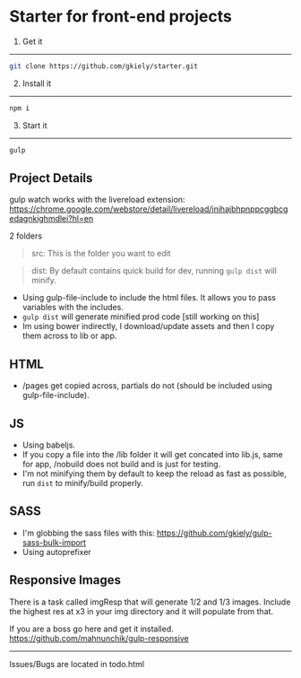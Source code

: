 Starter for front-end projects
=================


1. Get it
---
```sh
git clone https://github.com/gkiely/starter.git
```

2. Install it
---
```sh
npm i
```

3. Start it
---
```sh
gulp
```



Project Details
---

gulp watch works with the livereload extension:
https://chrome.google.com/webstore/detail/livereload/jnihajbhpnppcggbcgedagnkighmdlei?hl=en


2 folders
>src: This is the folder you want to edit

>dist: By default contains quick build for dev, running `gulp dist` will minify.

* Using gulp-file-include to include the html files. It allows you to pass variables with the includes.
* `gulp dist` will generate minified prod code [still working on this]
* Im using bower indirectly, I download/update assets and then I copy them across to lib or app.

HTML
---
* /pages get copied across, partials do not (should be included using gulp-file-include).

JS
---
* Using babeljs.
* If you copy a file into the /lib folder it will get concated into lib.js, same for app, /nobuild does not build and is just for testing.
* I'm not minifying them by default to keep the reload as fast as possible, run `dist` to minify/build properly.


SASS
---
* I'm globbing the sass files with this: https://github.com/gkiely/gulp-sass-bulk-import
* Using autoprefixer

Responsive Images
---
There is a task called imgResp that will generate 1/2 and 1/3 images.
Include the highest res at x3 in your img directory and it will populate from that.

If you are a boss go here and get it installed. https://github.com/mahnunchik/gulp-responsive



------
Issues/Bugs are located in todo.html
